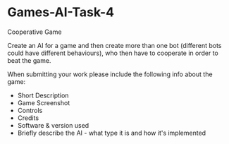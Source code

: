 # Games-AI-Task-4
Cooperative Game

Create an AI for a game and then create more than one bot (different bots could have different behaviours), who then have to cooperate in order to beat the game.

When submitting your work please include the following info about the game:
- Short Description
- Game Screenshot
- Controls
- Credits
- Software & version used
- Briefly describe the AI - what type it is and how it's implemented
